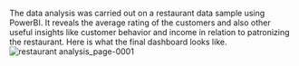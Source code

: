 The data analysis was carried out on a restaurant data sample using PowerBI. It reveals the average rating of the customers and also other useful insights like customer behavior and income in relation to patronizing the restaurant. Here is what the final dashboard looks like.
![restaurant analysis_page-0001](https://github.com/Jobbson/restaurant_analysis/assets/69438695/6b55e60d-9f20-405c-9468-0ca383071b33)
